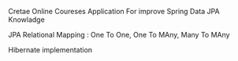 Cretae Online Coureses Application For improve Spring Data JPA Knowladge 

JPA Relational Mapping :
  One To One,
  One To MAny,
  Many To MAny

Hibernate implementation 
